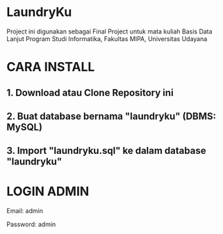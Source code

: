 # LaundryKu
Project ini digunakan sebagai Final Project untuk mata kuliah Basis Data Lanjut
Program Studi Informatika, Fakultas MIPA, Universitas Udayana

# CARA INSTALL

## 1. Download atau Clone Repository ini
## 2. Buat database bernama "laundryku" (DBMS: MySQL)
## 3. Import "laundryku.sql" ke dalam database "laundryku"

# LOGIN ADMIN

<p>Email: admin</p>
<p>Password: admin</p>